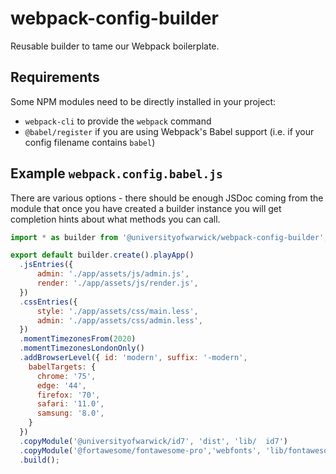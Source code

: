 # webpack-config-builder

Reusable builder to tame our Webpack boilerplate.

## Requirements

Some NPM modules need to be directly installed in your project:

* `webpack-cli` to provide the `webpack` command
* `@babel/register` if you are using Webpack's Babel support (i.e. if your config filename contains `babel`)

## Example `webpack.config.babel.js`

There are various options - there should be enough JSDoc coming from the module that once you have created a builder instance you will get completion hints about what methods you can call.

```js
import * as builder from '@universityofwarwick/webpack-config-builder';

export default builder.create().playApp()
  .jsEntries({
      admin: './app/assets/js/admin.js',
      render: './app/assets/js/render.js',
  })
  .cssEntries({
      style: './app/assets/css/main.less',
      admin: './app/assets/css/admin.less',
  })
  .momentTimezonesFrom(2020)
  .momentTimezonesLondonOnly()
  .addBrowserLevel({ id: 'modern', suffix: '-modern',
    babelTargets: {
      chrome: '75',
      edge: '44',
      firefox: '70',
      safari: '11.0',
      samsung: '8.0',
    }
  })
  .copyModule('@universityofwarwick/id7', 'dist', 'lib/  id7')
  .copyModule('@fortawesome/fontawesome-pro','webfonts', 'lib/fontawesome-pro/webfonts')
  .build();
```